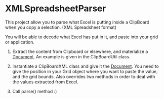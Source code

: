 XMLSpreadsheetParser
======

This project allow you to parse what Excel is putting inside a ClipBoard when you copy a selection. (XML Spreadsheet format)

You will be able to decode what Excel has put in it, and paste into your grid or application.

1) Extract the content from Clipboard or elsewhere, and materialize  a [Document](https://docs.oracle.com/javase/8/docs/api/org/w3c/dom/Document.html).
An example is given in the ClipBoardUtil class.

2) Instantiate a ClipBoardXML class and give it the [Document](https://docs.oracle.com/javase/8/docs/api/org/w3c/dom/Document.html). You need to give the position in your Grid object where you want to paste the value, and the grid bounds.
Also overrides two methods in order to deal with the values extracted from Excel.

3) Call parse() method :)

